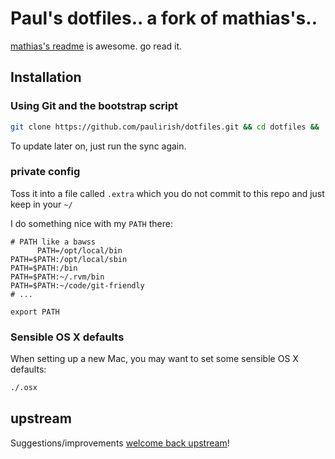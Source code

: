 # Paul's dotfiles.. a fork of mathias's..

[mathias's readme](https://github.com/mathiasbynens/dotfiles/) is awesome. go read it.

## Installation

### Using Git and the bootstrap script

```bash
git clone https://github.com/paulirish/dotfiles.git && cd dotfiles && ./sync.sh
```

To update later on, just run the sync again.


### private config

Toss it into a file called `.extra` which you do not commit to this repo and just keep in your `~/`

I do something nice with my `PATH` there:

```shell
# PATH like a bawss
      PATH=/opt/local/bin
PATH=$PATH:/opt/local/sbin
PATH=$PATH:/bin
PATH=$PATH:~/.rvm/bin
PATH=$PATH:~/code/git-friendly
# ...

export PATH
```



### Sensible OS X defaults

When setting up a new Mac, you may want to set some sensible OS X defaults:

```bash
./.osx
```

## upstream

Suggestions/improvements [welcome back upstream](https://github.com/mathiasbynens/dotfiles/issues)!

